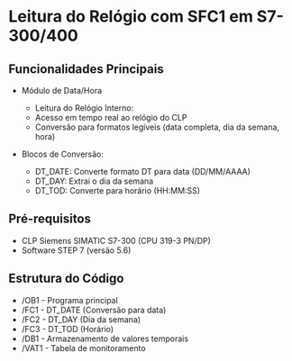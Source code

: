 # Leitura do Relógio com SFC1 em S7-300/400

## Funcionalidades Principais

- Módulo de Data/Hora
  - Leitura do Relógio Interno:
  - Acesso em tempo real ao relógio do CLP
  - Conversão para formatos legíveis (data completa, dia da semana, hora)

- Blocos de Conversão:
  -  DT_DATE: Converte formato DT para data (DD/MM/AAAA)
  -  DT_DAY: Extrai o dia da semana
  -  DT_TOD: Converte para horário (HH:MM:SS)

## Pré-requisitos
- CLP Siemens SIMATIC S7-300 (CPU 319-3 PN/DP)
- Software STEP 7 (versão 5.6)

## Estrutura do Código

- /OB1 - Programa principal
- /FC1 - DT_DATE (Conversão para data)
- /FC2 - DT_DAY (Dia da semana)
- /FC3 - DT_TOD (Horário)
- /DB1 - Armazenamento de valores temporais
- /VAT1 - Tabela de monitoramento
